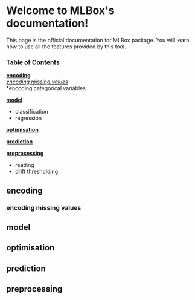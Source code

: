 Welcome to MLBox's documentation!
======================================

This page is the official documentation for MLBox package. You will learn how to use all the features provided by this tool. 


### Table of Contents


**[encoding](#encoding)**<br>
*[encoding missing values](#encoding-missing-values)*<br>
*encoding categorical variables


**[model](#model)**<br>
* classification
* regression


**[optimisation](#optimisation)**<br>


**[prediction](#prediction)**<br>


**[preprocessing](#preprocessing)**<br>
* reading
* drift thresholding


## encoding

### encoding missing values

## model
## optimisation
## prediction
## preprocessing
































